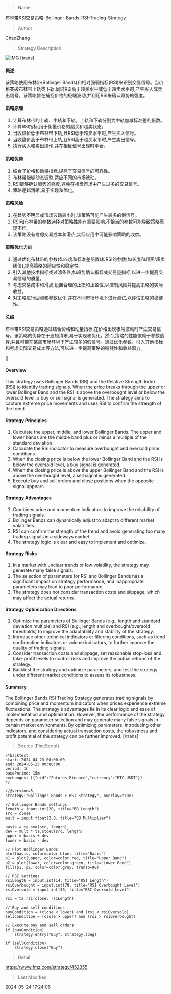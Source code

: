 
> Name

布林带RSI交易策略-Bollinger-Bands-RSI-Trading-Strategy

> Author

ChaoZhang

> Strategy Description

![IMG](https://www.fmz.com/upload/asset/12dc597f9f0488ab640.png)
[trans]
#### 概述
该策略使用布林带(Bollinger Bands)和相对强弱指标(RSI)来识别交易信号。当价格突破布林带上轨或下轨,同时RSI高于超买水平或低于超卖水平时,产生买入或卖出信号。该策略旨在捕捉价格的极端波动,并利用RSI来确认趋势的强度。

#### 策略原理
1. 计算布林带的上轨、中轨和下轨。上轨和下轨分别为中轨加减标准差的倍数。
2. 计算RSI指标,用于衡量价格的超买和超卖状态。
3. 当收盘价低于布林带下轨,且RSI低于超卖水平时,产生买入信号。
4. 当收盘价高于布林带上轨,且RSI高于超买水平时,产生卖出信号。
5. 执行买入和卖出操作,并在相反信号出现时平仓。

#### 策略优势
1. 结合了价格和动量指标,提高了交易信号的可靠性。
2. 布林带能够动态调整,适应不同的市场波动。
3. RSI能够确认趋势的强度,避免在横盘市场中产生过多的交易信号。
4. 策略逻辑清晰,易于实现和优化。

#### 策略风险
1. 在趋势不明显或市场波动较小时,该策略可能产生较多的假信号。
2. RSI和布林带的参数选择对策略性能有重要影响,不恰当的参数可能导致策略表现不佳。
3. 该策略没有考虑交易成本和滑点,实际应用中可能影响策略的收益。

#### 策略优化方向
1. 通过优化布林带的参数(如长度和标准差倍数)和RSI的参数(如长度和超买/超卖阈值),提高策略的适应性和稳定性。
2. 引入其他技术指标或过滤条件,如趋势确认指标或交易量指标,以进一步提高交易信号的质量。
3. 考虑交易成本和滑点,设置合理的止损和止盈位,以控制风险并提高策略的实际收益。
4. 对策略进行回测和参数优化,并在不同市场环境下进行测试,以评估策略的稳健性。

#### 总结
布林带RSI交易策略通过结合价格和动量指标,在价格出现极端波动时产生交易信号。该策略的优势在于逻辑清晰,易于实现和优化。然而,策略的性能依赖于参数选择,并且可能在某些市场环境下产生较多的假信号。通过优化参数、引入其他指标和考虑实际交易成本等方法,可以进一步提高策略的稳健性和收益潜力。

|| 

#### Overview
This strategy uses Bollinger Bands (BB) and the Relative Strength Index (RSI) to identify trading signals. When the price breaks through the upper or lower Bollinger Band and the RSI is above the overbought level or below the oversold level, a buy or sell signal is generated. The strategy aims to capture extreme price movements and uses RSI to confirm the strength of the trend.

#### Strategy Principles
1. Calculate the upper, middle, and lower Bollinger Bands. The upper and lower bands are the middle band plus or minus a multiple of the standard deviation.
2. Calculate the RSI indicator to measure overbought and oversold price conditions.
3. When the closing price is below the lower Bollinger Band and the RSI is below the oversold level, a buy signal is generated.
4. When the closing price is above the upper Bollinger Band and the RSI is above the overbought level, a sell signal is generated.
5. Execute buy and sell orders and close positions when the opposite signal appears.

#### Strategy Advantages
1. Combines price and momentum indicators to improve the reliability of trading signals.
2. Bollinger Bands can dynamically adjust to adapt to different market volatilities.
3. RSI can confirm the strength of the trend and avoid generating too many trading signals in a sideways market.
4. The strategy logic is clear and easy to implement and optimize.

#### Strategy Risks
1. In a market with unclear trends or low volatility, the strategy may generate many false signals.
2. The selection of parameters for RSI and Bollinger Bands has a significant impact on strategy performance, and inappropriate parameters may lead to poor performance.
3. The strategy does not consider transaction costs and slippage, which may affect the actual returns.

#### Strategy Optimization Directions
1. Optimize the parameters of Bollinger Bands (e.g., length and standard deviation multiple) and RSI (e.g., length and overbought/oversold thresholds) to improve the adaptability and stability of the strategy.
2. Introduce other technical indicators or filtering conditions, such as trend confirmation indicators or volume indicators, to further improve the quality of trading signals.
3. Consider transaction costs and slippage, set reasonable stop-loss and take-profit levels to control risks and improve the actual returns of the strategy.
4. Backtest the strategy and optimize parameters, and test the strategy under different market conditions to assess its robustness.

#### Summary
The Bollinger Bands RSI Trading Strategy generates trading signals by combining price and momentum indicators when prices experience extreme fluctuations. The strategy's advantages lie in its clear logic and ease of implementation and optimization. However, the performance of the strategy depends on parameter selection and may generate many false signals in certain market environments. By optimizing parameters, introducing other indicators, and considering actual transaction costs, the robustness and profit potential of the strategy can be further improved.
[/trans]



> Source (PineScript)

``` pinescript
/*backtest
start: 2024-04-23 00:00:00
end: 2024-05-23 00:00:00
period: 1h
basePeriod: 15m
exchanges: [{"eid":"Futures_Binance","currency":"BTC_USDT"}]
*/

//@version=5
strategy("Bollinger Bands + RSI Strategy", overlay=true)

// Bollinger Bands settings
length = input.int(20, title="BB Length")
src = close
mult = input.float(2.0, title="BB Multiplier")

basis = ta.sma(src, length)
dev = mult * ta.stdev(src, length)
upper = basis + dev
lower = basis - dev

// Plot Bollinger Bands
plot(basis, color=color.blue, title="Basis")
p1 = plot(upper, color=color.red, title="Upper Band")
p2 = plot(lower, color=color.green, title="Lower Band")
fill(p1, p2, color=color.gray, transp=90)

// RSI settings
rsiLength = input.int(14, title="RSI Length")
rsiOverbought = input.int(70, title="RSI Overbought Level")
rsiOversold = input.int(30, title="RSI Oversold Level")

rsi = ta.rsi(close, rsiLength)

// Buy and sell conditions
buyCondition = (close < lower) and (rsi < rsiOversold)
sellCondition = (close > upper) and (rsi > rsiOverbought)

// Execute buy and sell orders
if (buyCondition)
    strategy.entry("Buy", strategy.long)

if (sellCondition)
    strategy.close("Buy")
```

> Detail

https://www.fmz.com/strategy/452355

> Last Modified

2024-05-24 17:24:06
